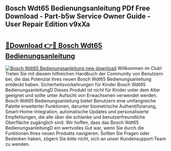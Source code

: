 ## Bosch Wdt65 Bedienungsanleitung PDf Free Download - Part-b5w Service Owner Guide - User Repair Edition v9xXa

# <h2><a href="http://df0oru.blite.top/?on=Bosch+Wdt65+Bedienungsanleitung">🔗Download 👉🔴 Bosch Wdt65 Bedienungsanleitung</a></h2>

[![Bosch Wdt65 Bedienungsanleitung new download](https://i.imgur.com/lujVjoI.png)](http://df0oru.blite.top/?on=Bosch+Wdt65+Bedienungsanleitung)
Willkommen im Club! Treten Sie mit diesem hilfreichen Handbuch der Community von Benutzern bei, die das Potenzial ihres neuen Bosch Wdt65 Bedienungsanleitung entdeckt haben. Sicherheitsvorkehrungen für Kinder Bosch Wdt65 BedienungsanleitungD Dieses Produkt ist nicht für Kinder unter dem Alter geeignet und sollte unter Aufsicht von Erwachsenen verwendet werden. Bosch Wdt65 Bedienungsanleitung bietet Benutzern eine umfangreiche Palette erweiterter Funktionen, darunter biometrische Authentifizierung, Smart-Home-Integration, automatische Updates und personalisierte Empfehlungen, die alle über die schlanke und benutzerfreundliche Oberfläche zugänglich sind. Wir hoffen, dass das Bosch Wdt65 BedienungsanleitungD ein wertvolles Gut war, wenn Sie durch die Funktionen Ihres neuen Produkts navigieren. Sollten Sie Fragen oder Bedenken haben, zögern Sie bitte nicht, sich an unser Kundensupport-Team zu wenden.
